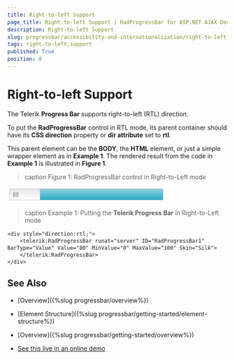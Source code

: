 ```yaml
---
title: Right-to-left Support
page_title: Right-to-left Support | RadProgressBar for ASP.NET AJAX Documentation
description: Right-to-left Support
slug: progressbar/accessibility-and-internationalization/right-to-left-support
tags: right-to-left,support
published: True
position: 0
---
```


# Right-to-left Support

The Telerik **Progress Bar** supports right-to-left (RTL) direction.

To put the **RadProgressBar** control in RTL mode, its parent container should have its **CSS direction**	property or **dir attribute** set to **rtl**.

This parent element can be the **BODY**, the **HTML** element,	or just a simple wrapper element as in **Example 1**. The rendered result from the code in **Example 1** is illustrated in **Figure 1**.

>caption Figure 1: RadProgressBar control in Right-to-Left mode

![progress-bar-rtl-support](images/progress-bar-rtl-support.png)
>caption Example 1: Putting the **Telerik Progress Bar** in Right-to-Left mode

````ASP.NET
<div style="direction:rtl;">
	<telerik:RadProgressBar runat="server" ID="RadProgressBar1" BarType="Value" Value="80" MinValue="0" MaxValue="100" Skin="Silk">
	</telerik:RadProgressBar>
</div>
````

## See Also

 * [Overview]({%slug progressbar/overview%})

 * [Element Structure]({%slug progressbar/getting-started/element-structure%})

 * [Overview]({%slug progressbar/getting-started/overview%})

 * [See this live in an online demo](http://demos.telerik.com/aspnet-ajax/progress-bar/examples/accessibility-and-internationalization/right-to-left/defaultcs.aspx)
